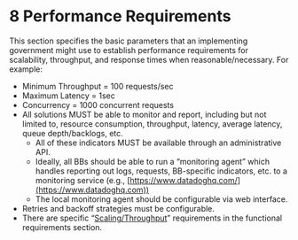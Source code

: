# 8 Performance Requirements

This section specifies the basic parameters that an implementing government might use to establish performance requirements for scalability, throughput, and response times when reasonable/necessary. For example:

* Minimum Throughput = 100 requests/sec
* Maximum Latency = 1sec
* Concurrency = 1000 concurrent requests
* All solutions MUST be able to monitor and report, including but not limited to, resource consumption, throughput, latency, average latency, queue depth/backlogs, etc.
  * All of these indicators MUST be available through an administrative API.
  * Ideally, all BBs should be able to run a “monitoring agent” which handles reporting out logs, requests, BB-specific indicators, etc. to a monitoring service (e.g., [https://www.datadoghq.com/](https://www.datadoghq.com))
  * The local monitoring agent should be configurable via web interface.
* Retries and backoff strategies must be configurable.
* There are specific “[Scaling/Throughput](6-functional-requirements.md#6.5-scaling-throughput)” requirements in the functional requirements section.
